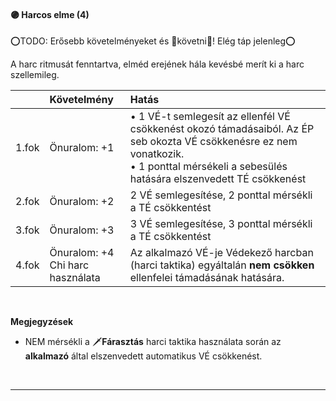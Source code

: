 #### 🟣 Harcos elme (4)

⭕TODO: Erősebb követelményeket és 👀követni👀! Elég táp jelenleg⭕

A harc ritmusát fenntartva, elméd erejének hála kevésbé merít ki a harc szellemileg.

| |  Követelmény | Hatás  |
| :----------- | :----------- | :----------- |
| 1.fok | Önuralom: +1 | • 1 VÉ-t semlegesít az ellenfél VÉ csökkenést okozó támadásaiból. Az ÉP seb okozta VÉ csökkenésre ez nem vonatkozik.<br />• 1 ponttal mérsékeli a sebesülés hatására elszenvedett TÉ csökkenést |
| 2.fok | Önuralom: +2 | 2 VÉ semlegesítése, 2 ponttal mérsékli a TÉ csökkentést |
| 3.fok | Önuralom: +3 | 3 VÉ semlegesítése, 3 ponttal mérsékli a TÉ csökkentést |
| 4.fok | Önuralom: +4<br />Chi harc használata | Az alkalmazó VÉ-je Védekező harcban (harci taktika) egyáltalán **nem csökken** ellenfelei támadásának hatására. |

<br />

**Megjegyzések**

- NEM mérsékli a 🗡️**Fárasztás** harci taktika használata során az **alkalmazó** által elszenvedett automatikus VÉ csökkenést.

<br />

---

